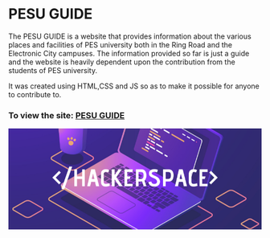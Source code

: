 # PESU GUIDE

The PESU GUIDE is a website that provides information about the various places and facilities of PES university both in the Ring Road and the Electronic City campuses. The information provided so far is just a guide and the website is heavily dependent upon the contribution from the students of PES university.

It was created using HTML,CSS and JS so as to make it possible for anyone to contribute to. 

### To view the site: [PESU GUIDE](https://dan-329.github.io/PESU-GUIDE/)


<img src="doc/hackerspace.png">



